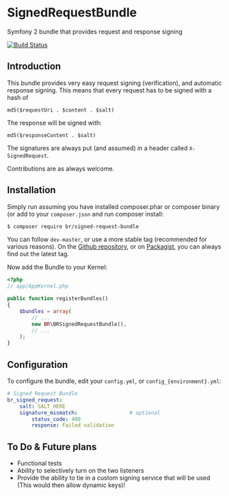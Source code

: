 SignedRequestBundle
===================

Symfony 2 bundle that provides request and response signing

[![Build Status](https://travis-ci.org/baldurrensch/SignedRequestBundle.png?branch=master)](https://travis-ci.org/baldurrensch/SignedRequestBundle)

## Introduction

This bundle provides very easy request signing (verification), and automatic response signing. This means that every request has to be signed with a hash of

    md5($requestUri . $content . $salt)

The response will be signed with:

    md5($responseContent . $salt)

The signatures are always put (and assumed) in a header called `X-SignedRequest`.

Contributions are as always welcome.

## Installation

Simply run assuming you have installed composer.phar or composer binary (or add to your `composer.json` and run composer install:

```bash
$ composer require br/signed-request-bundle
```

You can follow `dev-master`, or use a more stable tag (recommended for various reasons). On the [Github repository](https://github.com/baldurrensch/SignedRequestBundle), or on [Packagist](http://www.packagist.org), you can always find out the latest tag.

Now add the Bundle to your Kernel:

```php
<?php
// app/AppKernel.php

public function registerBundles()
{
    $bundles = array(
        // ...
        new BR\BRSignedRequestBundle(),
        // ...
    );
}
```

## Configuration

To configure the bundle, edit your `config.yml`, or `config_{environment}.yml`:

```yml
# Signed Request Bundle
br_signed_request:
    salt: SALT_HERE
    signature_mismatch:                 # optional
        status_code: 400
        response: Failed validation
```

## To Do & Future plans

- Functional tests
- Ability to selectively turn on the two listeners
- Provide the ability to tie in a custom signing service that will be used (This would then allow dynamic keys)!

